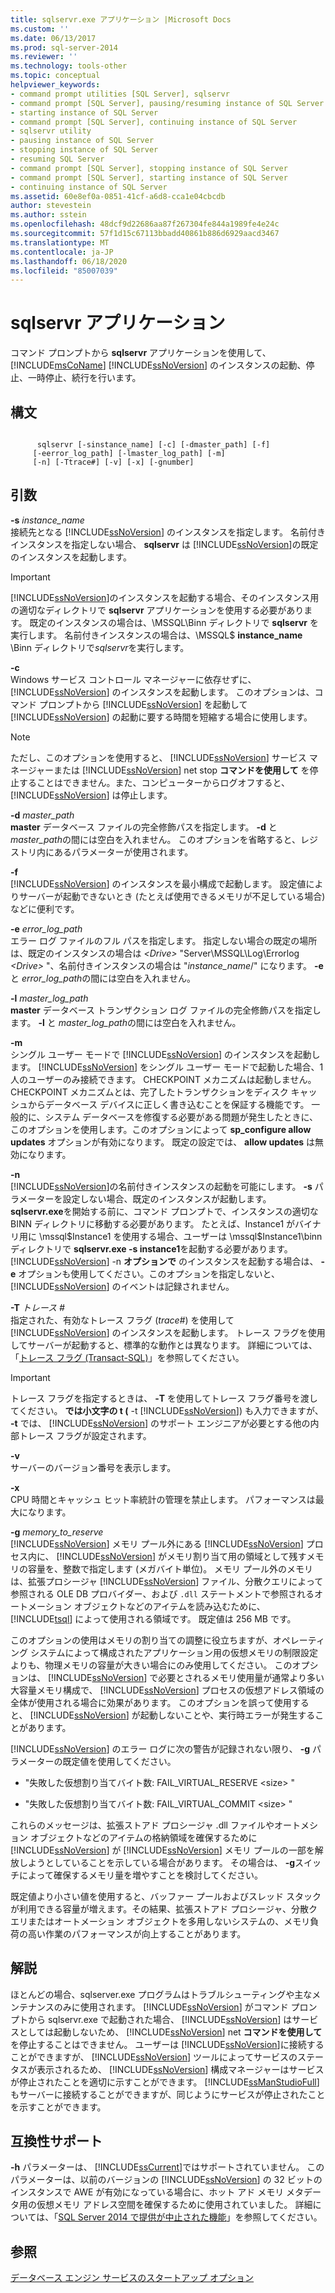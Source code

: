 ```yaml
---
title: sqlservr.exe アプリケーション |Microsoft Docs
ms.custom: ''
ms.date: 06/13/2017
ms.prod: sql-server-2014
ms.reviewer: ''
ms.technology: tools-other
ms.topic: conceptual
helpviewer_keywords:
- command prompt utilities [SQL Server], sqlservr
- command prompt [SQL Server], pausing/resuming instance of SQL Server
- starting instance of SQL Server
- command prompt [SQL Server], continuing instance of SQL Server
- sqlservr utility
- pausing instance of SQL Server
- stopping instance of SQL Server
- resuming SQL Server
- command prompt [SQL Server], stopping instance of SQL Server
- command prompt [SQL Server], starting instance of SQL Server
- continuing instance of SQL Server
ms.assetid: 60e8ef0a-0851-41cf-a6d8-cca1e04cbcdb
author: stevestein
ms.author: sstein
ms.openlocfilehash: 48dcf9d22686aa87f267304fe844a1989fe4e24c
ms.sourcegitcommit: 57f1d15c67113bbadd40861b886d6929aacd3467
ms.translationtype: MT
ms.contentlocale: ja-JP
ms.lasthandoff: 06/18/2020
ms.locfileid: "85007039"
---
```

# <a name="sqlservr-application"></a>sqlservr アプリケーション
  コマンド プロンプトから **sqlservr** アプリケーションを使用して、[!INCLUDE[msCoName](../includes/msconame-md.md)] [!INCLUDE[ssNoVersion](../includes/ssnoversion-md.md)] のインスタンスの起動、停止、一時停止、続行を行います。  
  
## <a name="syntax"></a>構文  
  
```  
  
      sqlservr [-sinstance_name] [-c] [-dmaster_path] [-f]   
     [-eerror_log_path] [-lmaster_log_path] [-m]  
     [-n] [-Ttrace#] [-v] [-x] [-gnumber]  
```  
  
## <a name="arguments"></a>引数  
 **-s** _instance_name_  
 接続先となる [!INCLUDE[ssNoVersion](../includes/ssnoversion-md.md)] のインスタンスを指定します。 名前付きインスタンスを指定しない場合、 **sqlservr** は [!INCLUDE[ssNoVersion](../includes/ssnoversion-md.md)]の既定のインスタンスを起動します。  
  
> [!IMPORTANT]  
>  [!INCLUDE[ssNoVersion](../includes/ssnoversion-md.md)]のインスタンスを起動する場合、そのインスタンス用の適切なディレクトリで **sqlservr** アプリケーションを使用する必要があります。 既定のインスタンスの場合は、\MSSQL\Binn ディレクトリで **sqlservr** を実行します。 名前付きインスタンスの場合は、\MSSQL$ **instance_name** \Binn ディレクトリで*sqlservr*を実行します。  
  
 **-c**  
 Windows サービス コントロール マネージャーに依存せずに、 [!INCLUDE[ssNoVersion](../includes/ssnoversion-md.md)] のインスタンスを起動します。 このオプションは、コマンド プロンプトから [!INCLUDE[ssNoVersion](../includes/ssnoversion-md.md)] を起動して [!INCLUDE[ssNoVersion](../includes/ssnoversion-md.md)] の起動に要する時間を短縮する場合に使用します。  
  
> [!NOTE]  
>  ただし、このオプションを使用すると、 [!INCLUDE[ssNoVersion](../includes/ssnoversion-md.md)] サービス マネージャーまたは [!INCLUDE[ssNoVersion](../includes/ssnoversion-md.md)] net stop **コマンドを使用して** を停止することはできません。また、コンピューターからログオフすると、 [!INCLUDE[ssNoVersion](../includes/ssnoversion-md.md)] は停止します。  
  
 **-d** _master_path_  
 **master** データベース ファイルの完全修飾パスを指定します。 **-d** と *master_path*の間には空白を入れません。 このオプションを省略すると、レジストリ内にあるパラメーターが使用されます。  
  
 **-f**  
 [!INCLUDE[ssNoVersion](../includes/ssnoversion-md.md)] のインスタンスを最小構成で起動します。 設定値によりサーバーが起動できないとき (たとえば使用できるメモリが不足している場合) などに便利です。  
  
 **-e** _error_log_path_  
 エラー ログ ファイルのフル パスを指定します。 指定しない場合の既定の場所は、既定のインスタンスの場合は *\<Drive>* "Server\MSSQL\Log\Errorlog *\<Drive>* "、名前付きインスタンスの場合は "*instance_name*/" になります。 **-e** と *error_log_path*の間には空白を入れません。  
  
 **-l** _master_log_path_  
 **master** データベース トランザクション ログ ファイルの完全修飾パスを指定します。 **-l** と *master_log_path*の間には空白を入れません。  
  
 **-m**  
 シングル ユーザー モードで [!INCLUDE[ssNoVersion](../includes/ssnoversion-md.md)] のインスタンスを起動します。 [!INCLUDE[ssNoVersion](../includes/ssnoversion-md.md)] をシングル ユーザー モードで起動した場合、1 人のユーザーのみ接続できます。 CHECKPOINT メカニズムは起動しません。CHECKPOINT メカニズムとは、完了したトランザクションをディスク キャッシュからデータベース デバイスに正しく書き込むことを保証する機能です。 一般的に、システム データベースを修復する必要がある問題が発生したときに、このオプションを使用します。このオプションによって **sp_configure allow updates** オプションが有効になります。 既定の設定では、 **allow updates** は無効になります。  
  
 **-n**  
 [!INCLUDE[ssNoVersion](../includes/ssnoversion-md.md)]の名前付きインスタンスの起動を可能にします。 **-s** パラメーターを設定しない場合、既定のインスタンスが起動します。 **sqlservr.exe**を開始する前に、コマンド プロンプトで、インスタンスの適切な BINN ディレクトリに移動する必要があります。 たとえば、Instance1 がバイナリ用に \mssql$Instance1 を使用する場合、ユーザーは \mssql$Instance1\binn ディレクトリで **sqlservr.exe -s instance1**を起動する必要があります。 [!INCLUDE[ssNoVersion](../includes/ssnoversion-md.md)] -n **オプションで** のインスタンスを起動する場合は、 **-e** オプションも使用してください。このオプションを指定しないと、 [!INCLUDE[ssNoVersion](../includes/ssnoversion-md.md)] のイベントは記録されません。  
  
 **-T** _トレース #_  
 指定された、有効なトレース フラグ (*trace#*) を使用して [!INCLUDE[ssNoVersion](../includes/ssnoversion-md.md)] のインスタンスを起動します。 トレース フラグを使用してサーバーが起動すると、標準的な動作とは異なります。 詳細については、「[トレース フラグ &#40;Transact-SQL&#41;](/sql/t-sql/database-console-commands/dbcc-traceon-trace-flags-transact-sql)」を参照してください。  
  
> [!IMPORTANT]  
>  トレース フラグを指定するときは、 **-T** を使用してトレース フラグ番号を渡してください。 **では小文字の t (** -t [!INCLUDE[ssNoVersion](../includes/ssnoversion-md.md)]) も入力できますが、 **-t** では、 [!INCLUDE[ssNoVersion](../includes/ssnoversion-md.md)] のサポート エンジニアが必要とする他の内部トレース フラグが設定されます。  
  
 **-v**  
 サーバーのバージョン番号を表示します。  
  
 **-x**  
 CPU 時間とキャッシュ ヒット率統計の管理を禁止します。 パフォーマンスは最大になります。  
  
 **-g** _memory_to_reserve_  
 [!INCLUDE[ssNoVersion](../includes/ssnoversion-md.md)] メモリ プール外にある [!INCLUDE[ssNoVersion](../includes/ssnoversion-md.md)] プロセス内に、 [!INCLUDE[ssNoVersion](../includes/ssnoversion-md.md)] がメモリ割り当て用の領域として残すメモリの容量を、整数で指定します (メガバイト単位)。 メモリ プール外のメモリは、拡張プロシージャ [!INCLUDE[ssNoVersion](../includes/ssnoversion-md.md)] ファイル、分散クエリによって参照される OLE DB プロバイダー、および `.dll` ステートメントで参照されるオートメーション オブジェクトなどのアイテムを読み込むために、 [!INCLUDE[tsql](../includes/tsql-md.md)] によって使用される領域です。 既定値は 256 MB です。  
  
 このオプションの使用はメモリの割り当ての調整に役立ちますが、オペレーティング システムによって構成されたアプリケーション用の仮想メモリの制限設定よりも、物理メモリの容量が大きい場合にのみ使用してください。 このオプションは、 [!INCLUDE[ssNoVersion](../includes/ssnoversion-md.md)] で必要とされるメモリ使用量が通常より多い大容量メモリ構成で、 [!INCLUDE[ssNoVersion](../includes/ssnoversion-md.md)] プロセスの仮想アドレス領域の全体が使用される場合に効果があります。 このオプションを誤って使用すると、 [!INCLUDE[ssNoVersion](../includes/ssnoversion-md.md)] が起動しないことや、実行時エラーが発生することがあります。  
  
 [!INCLUDE[ssNoVersion](../includes/ssnoversion-md.md)] のエラー ログに次の警告が記録されない限り、 **-g** パラメーターの既定値を使用してください。  
  
-   "失敗した仮想割り当てバイト数: FAIL_VIRTUAL_RESERVE \<size> "  
  
-   "失敗した仮想割り当てバイト数: FAIL_VIRTUAL_COMMIT \<size> "  
  
 これらのメッセージは、拡張ストアド プロシージャ .dll ファイルやオートメション オブジェクトなどのアイテムの格納領域を確保するために [!INCLUDE[ssNoVersion](../includes/ssnoversion-md.md)] が [!INCLUDE[ssNoVersion](../includes/ssnoversion-md.md)] メモリ プールの一部を解放しようとしていることを示している場合があります。 その場合は、 **-g**スイッチによって確保するメモリ量を増やすことを検討してください。  
  
 既定値より小さい値を使用すると、バッファー プールおよびスレッド スタックが利用できる容量が増えます。その結果、拡張ストアド プロシージャ、分散クエリまたはオートメーション オブジェクトを多用しないシステムの、メモリ負荷の高い作業のパフォーマンスが向上することがあります。  
  
## <a name="remarks"></a>解説  
 ほとんどの場合、sqlserver.exe プログラムはトラブルシューティングや主なメンテナンスのみに使用されます。 [!INCLUDE[ssNoVersion](../includes/ssnoversion-md.md)] がコマンド プロンプトから sqlservr.exe で起動された場合、 [!INCLUDE[ssNoVersion](../includes/ssnoversion-md.md)] はサービスとしては起動しないため、 [!INCLUDE[ssNoVersion](../includes/ssnoversion-md.md)] net **コマンドを使用して** を停止することはできません。 ユーザーは [!INCLUDE[ssNoVersion](../includes/ssnoversion-md.md)]に接続することができますが、 [!INCLUDE[ssNoVersion](../includes/ssnoversion-md.md)] ツールによってサービスのステータスが表示されるため、 [!INCLUDE[ssNoVersion](../includes/ssnoversion-md.md)] 構成マネージャーはサービスが停止されたことを適切に示すことができます。 [!INCLUDE[ssManStudioFull](../includes/ssmanstudiofull-md.md)] もサーバーに接続することができますが、同じようにサービスが停止されたことを示すことができます。  
  
## <a name="compatibility-support"></a>互換性サポート  
 **-h**  パラメーターは、 [!INCLUDE[ssCurrent](../includes/sscurrent-md.md)]ではサポートされていません。 このパラメーターは、以前のバージョンの [!INCLUDE[ssNoVersion](../includes/ssnoversion-md.md)] の 32 ビットのインスタンスで AWE が有効になっている場合に、ホット アド メモリ メタデータ用の仮想メモリ アドレス空間を確保するために使用されていました。 詳細については、「[SQL Server 2014 で提供が中止された機能](../../2014/getting-started/discontinued-sql-server-features-in-sql-server-2014.md)」を参照してください。  
  
## <a name="see-also"></a>参照  
 [データベース エンジン サービスのスタートアップ オプション](../database-engine/configure-windows/database-engine-service-startup-options.md)  
  
  

